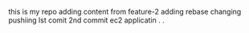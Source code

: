 this is my repo
adding content from feature-2
adding rebase
changing
pushiing
lst comit
2nd commit
ec2 applicatin
.
.
